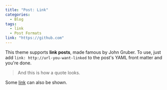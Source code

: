 ```yaml
---
title: "Post: Link"
categories:
  - Blog
tags:
  - link
  - Post Formats
link: "https://github.com"
---
```


This theme supports **link posts**, made famous by John Gruber. To use, just add `link: http://url-you-want-linked` to the post's YAML front matter and you're done.

> And this is how a quote looks.

Some [link](#) can also be shown.
